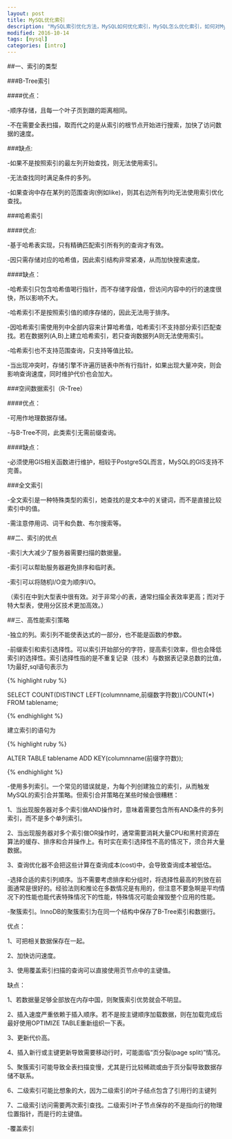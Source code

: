 ```yaml
---
layout: post
title: MySQL优化索引
description: "MySQL索引优化方法，MySQL如何优化索引，MySQL怎么优化索引，如何对MySQL进行索引优化，MySQL优化索引方式"
modified: 2016-10-14
tags: [mysql]
categories: [intro]
---
```

##一、索引的类型

###B-Tree索引

####优点：

-顺序存储，且每一个叶子页到跟的距离相同。

-不在需要全表扫描，取而代之的是从索引的根节点开始进行搜索，加快了访问数据的速度。

<!-- more -->

###缺点:

-如果不是按照索引的最左列开始查找，则无法使用索引。

-无法查找同时满足条件的多列。

-如果查询中存在某列的范围查询(例如like)，则其右边所有列均无法使用索引优化查找。

###哈希索引

####优点:

-基于哈希表实现，只有精确匹配索引所有列的查询才有效。

-因只需存储对应的哈希值，因此索引结构非常紧凑，从而加快搜索速度。

####缺点：

-哈希索引只包含哈希值喝行指针，而不存储字段值，但访问内容中的行的速度很快，所以影响不大。

-哈希索引不是按照索引值的顺序存储的，因此无法用于排序。

-因哈希索引需使用列中全部内容来计算哈希值，哈希索引不支持部分索引匹配查找。若在数据列(A,B)上建立哈希索引，若只查询数据列A则无法使用索引。

-哈希索引也不支持范围查询，只支持等值比较。

-当出现冲突时，存储引擎不许遍历链表中所有行指针，如果出现大量冲突，则会影响查询速度，同时维护代价也会加大。

###空间数据索引（R-Tree）

####优点：

-可用作地理数据存储。

-与B-Tree不同，此类索引无需前缀查询。

####缺点：

-必须使用GIS相关函数进行维护，相较于PostgreSQL而言，MySQL的GIS支持不完善。

###全文索引

-全文索引是一种特殊类型的索引，她查找的是文本中的关键词，而不是直接比较索引中的值。

-需注意停用词、词干和负数、布尔搜索等。

##二、索引的优点

-索引大大减少了服务器需要扫描的数据量。

-索引可以帮助服务器避免排序和临时表。

-索引可以将随机I/O变为顺序I/O。

（索引在中到大型表中很有效。对于非常小的表，通常扫描全表效率更高；而对于特大型表，使用分区技术更加高效。）

##三、高性能索引策略

-独立的列。索引列不能使表达式的一部分，也不能是函数的参数。

-前缀索引和索引选择性。可以索引开始部分的字符，提高索引效率，但也会降低索引的选择性。索引选择性指的是不重复记录（技术）与数据表记录总数的比值，1为最好,sql语句表示为

{% highlight ruby %}

SELECT COUNT(DISTINCT LEFT(columnname,前缀数字符数))/COUNT(*) FROM tablename;

{% endhighlight %}

建立索引的语句为

{% highlight ruby %}

ALTER TABLE tablename ADD KEY(columnname(前缀字符数));

{% endhighlight %}

-使用多列索引。一个常见的错误就是，为每个列创建独立的索引，从而触发MySQL的索引合并策略。但索引合并策略在某些时候会很糟糕：

1、当出现服务器对多个索引做AND操作时，意味着需要包含所有AND条件的多列索引，而不是多个单列索引。

2、当出现服务器对多个索引做OR操作时，通常需要消耗大量CPU和黑村资源在算法的缓存、排序和合并操作上。有时实在索引选择性不高的情况下，须合并大量数据。

3、查询优化器不会把这些计算在查询成本(cost)中，会导致查询成本被低估。

-选择合适的索引列顺序。当不需要考虑排序和分组时，将选择性最高的列放在前面通常是很好的。经验法则和推论在多数情况是有用的，但注意不要急啊是平均情况下的性能也能代表特殊情况下的性能，特殊情况可能会摧毁整个应用的性能。

-聚簇索引。InnoDB的聚簇索引为在同一个结构中保存了B-Tree索引和数据行。

优点：

1、可把相关数据保存在一起。

2、加快访问速度。

3、使用覆盖索引扫描的查询可以直接使用页节点中的主键值。

缺点：

1、若数据量足够全部放在内存中国，则聚簇索引优势就会不明显。

2、插入速度严重依赖于插入顺序。若不是按主键顺序加载数据，则在加载完成后最好使用OPTIMIZE TABLE重新组织一下表。

3、更新代价高。

4、插入新行或主键更新导致需要移动行时，可能面临“页分裂(page split)”情况。

5、聚簇索引可能导致全表扫描变慢，尤其是行比较稀疏或由于页分裂导致数据存储不联系。

6、二级索引可能比想象的大，因为二级索引的叶子结点包含了引用行的主键列

7、二级索引访问需要两次索引查找。二级索引叶子节点保存的不是指向行的物理位置指针，而是行的主键值。

-覆盖索引

